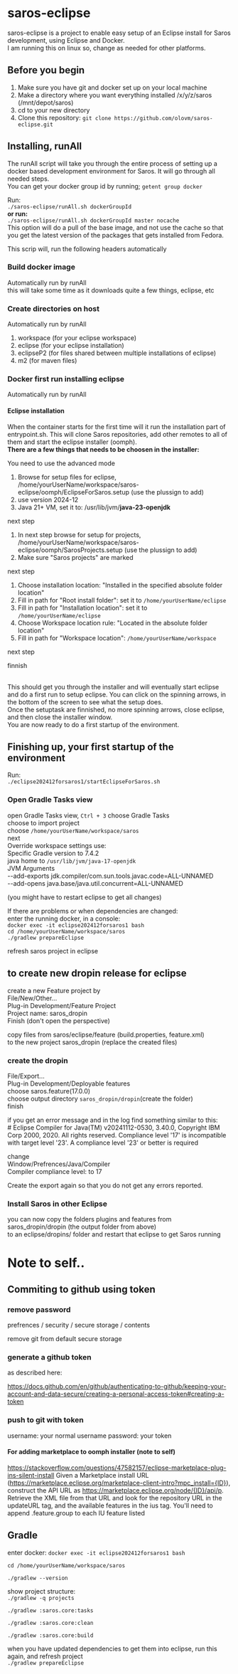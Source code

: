 # saros-eclipse
saros-eclipse is a project to enable easy setup of an Eclipse install for Saros development, using Eclipse and Docker.</br>
I am running this on linux so, change as needed for other platforms.

## Before you begin
1. Make sure you have git and docker set up on your local machine
2. Make a directory where you want everything installed /x/y/z/saros (/mnt/depot/saros)
3. cd to your new directory
3. Clone this repository: `git clone https://github.com/olovm/saros-eclipse.git`



## Installing, runAll
The runAll script will take you through the entire process of setting up a docker based development environment for Saros. It will go through all needed steps. </br>
You can get your docker group id by running;
`getent group docker`

Run:</br>
`./saros-eclipse/runAll.sh dockerGroupId`</br>
**or run:**</br>
`./saros-eclipse/runAll.sh dockerGroupId master nocache`</br>
This option will do a pull of the base image, and not use the cache so that you get the latest version of the packages that gets installed from Fedora.

This scrip will, run the following headers automatically

### Build docker image
Automatically run by runAll<br>
this will take some time as it downloads quite a few things, eclipse, etc

### Create directories on host 
Automatically run by runAll<br>
1. workspace (for your eclipse workspace)
2. eclipse (for your eclipse installation)
3. eclipseP2 (for files shared between multiple installations of eclipse)
4. m2 (for maven files)

### Docker first run installing eclipse
Automatically run by runAll<br>

#### Eclipse installation
When the container starts for the first time will it run the installation part of entrypoint.sh. This will
clone Saros repositories, add other remotes to all of them and start the eclipse installer (oomph). </br>
**There are a few things that needs to be choosen in the installer:**

You need to use the advanced mode 
 
1. Browse for setup files for eclipse, /home/yourUserName/workspace/saros-eclipse/oomph/EclipseForSaros.setup (use the plussign to add) 
2. use version 2024-12
3. Java 21+ VM, set it to: /usr/lib/jvm/**java-23-openjdk**
 
next step

1. In next step browse for setup for projects, /home/yourUserName/workspace/saros-eclipse/oomph/SarosProjects.setup (use the plussign to add)
2. Make sure "Saros projects" are marked

 next step
 
 1. Choose installation location: "Installed in the specified absolute folder location"
 2. Fill in path for "Root install folder": set it to `/home/yourUserName/eclipse`
 6. Fill in path for "Installation location": set it to `/home/yourUserName/eclipse`
 5. Choose Workspace location rule: "Located in the absolute folder location"
 6. Fill in path for "Workspace location": `/home/yourUserName/workspace`
 
 next step
 
 finnish
 
<br>
This should get you through the installer and will eventually start eclipse and do a first run to setup eclipse. 
You can click on the spinning arrows, in the bottom of the screen to see what the setup does.
<br>
Once the setuptask are finnished, no more spinning arrows, close eclipse, and then close the installer window. 
<br>
You are now ready to do a first startup of the environment. 


## Finishing up, your first startup of the environment
Run:</br>
`./eclipse202412forsaros1/startEclipseForSaros.sh`</br>

### Open Gradle Tasks view
open Gradle Tasks view, `Ctrl + 3` choose Gradle Tasks<br>
choose to import project<br>
choose `/home/yourUserName/workspace/saros`<br>
next<br>
Override workspace settings use:<br>
Specific Gradle version to 7.4.2<br>
java home to `/usr/lib/jvm/java-17-openjdk`<br>
JVM Arguments<br>
--add-exports jdk.compiler/com.sun.tools.javac.code=ALL-UNNAMED<br>
--add-opens java.base/java.util.concurrent=ALL-UNNAMED<br>

(you might have to restart eclipse to get all changes)

If there are problems or when dependencies are changed:<br>
enter the running docker, in a console:<br>
`docker exec -it eclipse202412forsaros1 bash` <br>
`cd /home/yourUserName/workspace/saros` <br>
`./gradlew prepareEclipse` <br>

refresh saros project in eclipse

## to create new dropin release for eclipse
create a new Feature project by<br>
File/New/Other...<br>
Plug-in Development/Feature Project<br>
Project name: saros_dropin<br>
Finish (don't open the perspective)<br>

copy files from saros/eclipse/feature (build.properties, feature.xml)<br>
to the new project saros_dropin (replace the created files)<br>

### create the dropin<br>
File/Export...<br>
Plug-in Development/Deployable features<br>
choose saros.feature(17.0.0)<br>
choose output directory `saros_dropin/dropin`(create the folder)<br>
finish<br>

if you get an error message and in the log find something similar to this:<br>
\# Eclipse Compiler for Java(TM) v20241112-0530, 3.40.0, Copyright IBM Corp 2000, 2020. All rights reserved.
Compliance level '17' is incompatible with target level '23'. A compliance level '23' or better is required

change <br>
Window/Prefrences/Java/Compiler<br>
Compiler compliance level: to 17<br>

Create the export again so that you do not get any errors reported.

### Install Saros in other Eclipse
you can now copy the folders plugins and features from saros_dropin/dropin (the output folder from above)<br>
to an eclipse/dropins/ folder and restart that eclipse to get Saros running

# Note to self..
## Commiting to github using token
### remove password 
 prefrences / security / secure storage / contents
 
remove git from default secure storage

### generate a github token
as described here:

https://docs.github.com/en/github/authenticating-to-github/keeping-your-account-and-data-secure/creating-a-personal-access-token#creating-a-token

### push to git with token
username: your normal username
password: your token


#### For adding marketplace to oomph installer (note to self)
https://stackoverflow.com/questions/47582157/eclipse-marketplace-plug-ins-silent-install
Given a Marketplace install URL (https://marketplace.eclipse.org/marketplace-client-intro?mpc_install={ID}), construct the API URL as https://marketplace.eclipse.org/node/{ID}/api/p. Retrieve the XML file from that URL and look for the repository URL in the updateURL tag, and the available features in the ius tag. You'll need to append .feature.group to each IU feature listed


## Gradle

enter docker:
`docker exec -it eclipse202412forsaros1 bash`

`cd /home/yourUserName/workspace/saros`

`./gradlew --version`

show project structure:<br>
`./gradlew -q projects`

`./gradlew :saros.core:tasks`

`./gradlew :saros.core:clean`

`./gradlew :saros.core:build`


when you have updated dependencies to get them into eclipse, run this again, and refresh project<br>
`./gradlew prepareEclipse`


